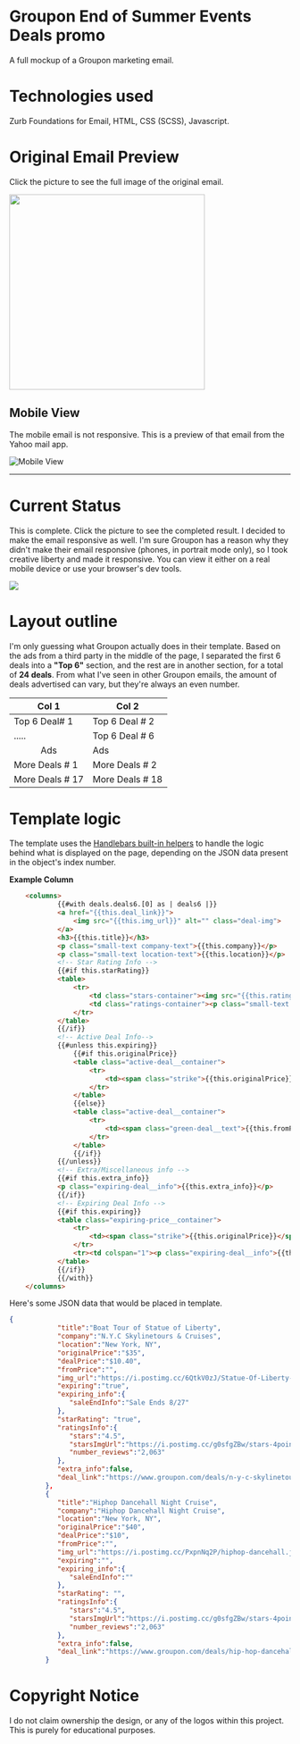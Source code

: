 # Groupon End of Summer Events Deals promo
A full mockup of a Groupon marketing email. 

# Technologies used
Zurb Foundations for Email, HTML, CSS (SCSS), Javascript.

# Original Email Preview
Click the picture to see the full image of the original email.

<a href="./screenshot/screenshot-full-email.png"><img src="./screenshot/screenshot-preview.png" style="width:350px;"></a>


## Mobile View
The mobile email is not responsive. This is a preview of that email from the Yahoo mail app.

![Mobile View](./screenshot/mobile_groupon_original_sm.jpg)

---
# Current Status
This is complete. Click the picture to see the completed result. I decided to make the email responsive as well. I'm sure Groupon has a reason why they didn't make their email responsive (phones, in portrait mode only), so I took creative liberty and made it responsive. You can view it either on a real mobile device or use your browser's dev tools.


<a href="https://groupon-endofsummer-deals.netlify.app/"><img src="./screenshot/completed_sept1.png"></a>

# Layout outline
I'm only guessing what Groupon actually does in their template. Based on the ads from a third party in the middle of the page, I separated the first 6 deals into a **"Top 6"** section, and the rest are in another section, for a total of **24 deals**. From what I've seen in other Groupon emails, the amount of deals advertised can vary, but they're always an even number.


| Col 1  | Col 2  |
|---|---|
|Top 6 Deal# 1  | Top 6 Deal # 2|
|.....  | Top 6 Deal # 6|
|   <center>Ads<center>   | Ads | 
| More Deals # 1 | More Deals # 2 |
| More Deals # 17 | More Deals # 18 |


# Template logic
The template uses the [Handlebars built-in helpers](https://handlebarsjs.com/guide/builtin-helpers.html) to handle the logic behind what is displayed on the page, depending on the JSON data present in the object's index number. 

**Example Column**
```html
    <columns>
            {{#with deals.deals6.[0] as | deals6 |}}
            <a href="{{this.deal_link}}">
                <img src="{{this.img_url}}" alt="" class="deal-img">
            </a>
            <h3>{{this.title}}</h3>
            <p class="small-text company-text">{{this.company}}</p>
            <p class="small-text location-text">{{this.location}}</p>
            <!-- Star Rating Info -->
            {{#if this.starRating}}
            <table>
                <tr>
                    <td class="stars-container"><img src="{{this.ratingsInfo.starsImgUrl}}" class="stars"></td>
                    <td class="ratings-container"><p class="small-text rating-text">({{this.ratingsInfo.number_reviews}})</p></td>
                </tr>
            </table>
            {{/if}}
            <!-- Active Deal Info-->
            {{#unless this.expiring}}
                {{#if this.originalPrice}}
                <table class="active-deal__container">
                    <tr>
                        <td><span class="strike">{{this.originalPrice}}</span><span class="green-deal__text">{{this.dealPrice}}</span></td>
                    </tr>
                </table>
                {{else}}
                <table class="active-deal__container">
                    <tr>
                        <td><span class="green-deal__text">{{this.fromPrice}}</span></td>
                    </tr>
                </table>
                {{/if}}
            {{/unless}}         
            <!-- Extra/Miscellaneous info -->
            {{#if this.extra_info}}
            <p class="expiring-deal__info">{{this.extra_info}}</p>
            {{/if}}
            <!-- Expiring Deal Info -->
            {{#if this.expiring}}
            <table class="expiring-price__container">
                <tr>
                    <td><span class="strike">{{this.originalPrice}}</span><span class="expiring-price-number">{{this.dealPrice}}</span></td>
                </tr>
                <tr><td colspan="1"><p class="expiring-deal__info">{{this.expiring_info.saleEndInfo}}</p></td></tr>
            </table>   
            {{/if}}
            {{/with}}
    </columns>
```

Here's some JSON data that would be placed in template.
```JSON
{
            "title":"Boat Tour of Statue of Liberty",
            "company":"N.Y.C Skylinetours & Cruises",
            "location":"New York, NY",
            "originalPrice":"$35",
            "dealPrice":"$10.40",
            "fromPrice":"",
            "img_url":"https://i.postimg.cc/6QtkV0zJ/Statue-Of-Liberty-Skyline-Tours.jpg",
            "expiring":"true",
            "expiring_info":{
               "saleEndInfo":"Sale Ends 8/27"
            },
            "starRating": "true",
            "ratingsInfo":{
               "stars":"4.5",
               "starsImgUrl":"https://i.postimg.cc/g0sfgZBw/stars-4point5.png",
               "number_reviews":"2,063"
            },
            "extra_info":false,
            "deal_link":"https://www.groupon.com/deals/n-y-c-skylinetours-cruises-llcx?p=7&utm_source=channel_occasions_im&utm_medium=email&t_division=new-york&date=20210827&uu=873e65a0-4503-11e5-b3ae-002590980766&CID=US&tx=0&s=body&c=image&d=deal-page&utm_campaign=f77f0836-d6eb-437f-8209-47f61dd4022c_0_20210827"
         },
         {
            "title":"Hiphop Dancehall Night Cruise",
            "company":"Hiphop Dancehall Night Cruise",
            "location":"New York, NY",
            "originalPrice":"$40",
            "dealPrice":"$10",
            "fromPrice":"",
            "img_url":"https://i.postimg.cc/PxpnNq2P/hiphop-dancehall.jpg",
            "expiring":"",
            "expiring_info":{
               "saleEndInfo":""
            },
            "starRating": "",
            "ratingsInfo":{
               "stars":"4.5",
               "starsImgUrl":"https://i.postimg.cc/g0sfgZBw/stars-4point5.png",
               "number_reviews":"2,063"
            },
            "extra_info":false,
            "deal_link":"https://www.groupon.com/deals/hip-hop-dancehall-top-40-mix-cruise-1?p=8&utm_source=channel_occasions_im&utm_medium=email&t_division=new-york&date=20210827&uu=873e65a0-4503-11e5-b3ae-002590980766&CID=US&tx=0&s=body&c=image&d=deal-page&utm_campaign=f77f0836-d6eb-437f-8209-47f61dd4022c_0_20210827"
         }

```


# Copyright Notice
I do not claim ownership the design, or any of the logos within this project. This is purely for educational purposes.
